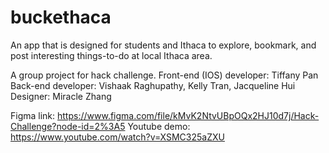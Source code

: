 # buckethaca

An app that is designed for students and Ithaca to explore, bookmark, and post interesting things-to-do at local Ithaca area. 

A group project for hack challenge. 
Front-end (IOS) developer: Tiffany Pan
Back-end developer: Vishaak Raghupathy, Kelly Tran, Jacqueline Hui
Designer: Miracle Zhang

Figma link: https://www.figma.com/file/kMvK2NtvUBpOQx2HJ10d7j/Hack-Challenge?node-id=2%3A5
Youtube demo: https://www.youtube.com/watch?v=XSMC325aZXU
